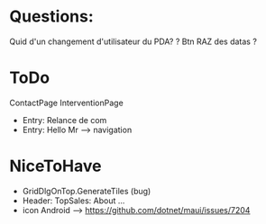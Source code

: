
# Questions:
Quid d'un changement d'utilisateur du PDA? ? Btn RAZ des datas ?


# ToDo
ContactPage
InterventionPage

  * Entry: Relance de com 
  * Entry: Hello Mr --> navigation

# NiceToHave
  * GridDlgOnTop.GenerateTiles (bug)
  * Header: TopSales: About ...
  * icon Android
  --> https://github.com/dotnet/maui/issues/7204
